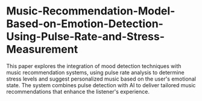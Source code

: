# Music-Recommendation-Model-Based-on-Emotion-Detection-Using-Pulse-Rate-and-Stress-Measurement
This paper explores the integration of mood detection techniques with music recommendation systems, using pulse rate analysis to determine stress levels and suggest personalized music based on the user's emotional state. The system combines pulse detection with AI to deliver tailored music recommendations that enhance the listener's experience.
